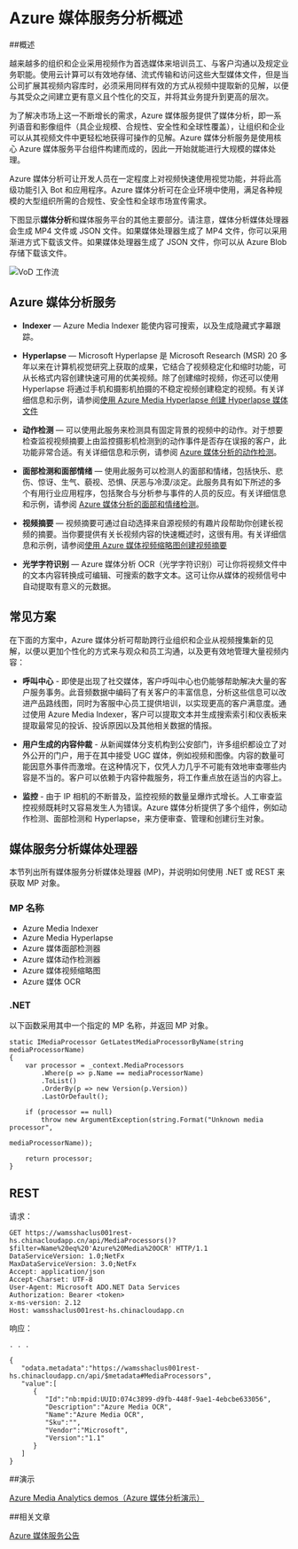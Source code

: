 <properties
	pageTitle="Azure 媒体服务分析概述 | Azure"
	description="Azure 媒体服务提供了 Azure 媒体分析公共预览版，其中集合了企业级的语音和计算机视觉服务、合规性、安全性和全球市场宣传功能。Azure 媒体分析服务是使用核心 Azure 媒体服务平台组件构建而成的，因此一开始就能进行大规模的媒体处理。"
	services="media-services"
	documentationCenter=""
	authors="juliako"
	manager="erikre"
	editor=""/>

<tags
	ms.service="media-services"
	ms.workload="media"
	ms.tgt_pltfrm="na"
	ms.devlang="dotnet"
	ms.topic="article"
	ms.date="09/14/2016"   
	wacn.date="10/10/2016"
	ms.author="milanga;juliako;johndeu"/>

# Azure 媒体服务分析概述

##概述

越来越多的组织和企业采用视频作为首选媒体来培训员工、与客户沟通以及规定业务职能。使用云计算可以有效地存储、流式传输和访问这些大型媒体文件，但是当公司扩展其视频内容库时，必须采用同样有效的方式从视频中提取新的见解，以便与其受众之间建立更有意义且个性化的交互，并将其业务提升到更高的层次。

为了解决市场上这一不断增长的需求，Azure 媒体服务提供了媒体分析，即一系列语音和影像组件（具企业规模、合规性、安全性和全球性覆盖），让组织和企业可以从其视频文件中更轻松地获得可操作的见解。Azure 媒体分析服务是使用核心 Azure 媒体服务平台组件构建而成的，因此一开始就能进行大规模的媒体处理。

Azure 媒体分析可让开发人员在一定程度上对视频快速使用视觉功能，并将此高级功能引入 Bot 和应用程序。Azure 媒体分析可在企业环境中使用，满足各种规模的大型组织所需的合规性、安全性和全球市场宣传需求。

下图显示**媒体分析**和媒体服务平台的其他主要部分。请注意，媒体分析媒体处理器会生成 MP4 文件或 JSON 文件。如果媒体处理器生成了 MP4 文件，你可以采用渐进方式下载该文件。如果媒体处理器生成了 JSON 文件，你可以从 Azure Blob 存储下载该文件。

![VoD 工作流](./media/media-services-video-on-demand-workflow/media-services-video-on-demand.png)


## Azure 媒体分析服务

- **Indexer** — Azure Media Indexer 能使内容可搜索，以及生成隐藏式字幕跟踪。
 
- **Hyperlapse** — Microsoft Hyperlapse 是 Microsoft Research (MSR) 20 多年以来在计算机视觉研究上获取的成果，它结合了视频稳定化和缩时功能，可从长格式内容创建快速可用的优美视频。除了创建缩时视频，你还可以使用 Hyperlapse 将通过手机和摄影机拍摄的不稳定视频创建稳定的视频。有关详细信息和示例，请参阅[使用 Azure Media Hyperlapse 创建 Hyperlapse 媒体文件](/documentation/articles/media-services-hyperlapse-content/)
 
- **动作检测** — 可以使用此服务来检测具有固定背景的视频中的动作。对于想要检查监视视频摘要上由监控摄影机检测到的动作事件是否存在误报的客户，此功能非常合适。有关详细信息和示例，请参阅 [Azure 媒体分析的动作检测](/documentation/articles/media-services-motion-detection/)。
 
- **面部检测和面部情绪** — 使用此服务可以检测人的面部和情绪，包括快乐、悲伤、惊讶、生气、藐视、恐惧、厌恶与冷漠/淡定。此服务具有如下所述的多个有用行业应用程序，包括聚合与分析参与事件的人员的反应。有关详细信息和示例，请参阅 [Azure 媒体分析的面部和情绪检测](/documentation/articles/media-services-face-and-emotion-detection/)。
 
- **视频摘要** — 视频摘要可通过自动选择来自源视频的有趣片段帮助你创建长视频的摘要。当你要提供有关长视频内容的快速概述时，这很有用。有关详细信息和示例，请参阅[使用 Azure 媒体视频缩略图创建视频摘要](/documentation/articles/media-services-video-summarization/)

- **光学字符识别** — Azure 媒体分析 OCR（光学字符识别）可让你将视频文件中的文本内容转换成可编辑、可搜索的数字文本。这可让你从媒体的视频信号中自动提取有意义的元数据。
 


 
## 常见方案

在下面的方案中，Azure 媒体分析可帮助跨行业组织和企业从视频搜集新的见解，以便以更加个性化的方式来与观众和员工沟通，以及更有效地管理大量视频内容：

- **呼叫中心** - 即使是出现了社交媒体，客户呼叫中心也仍能够帮助解决大量的客户服务事务。此音频数据中编码了有关客户的丰富信息，分析这些信息可以改进产品路线图，同时为客服中心员工提供培训，以实现更高的客户满意度。通过使用 Azure Media Indexer，客户可以提取文本并生成搜索索引和仪表板来提取最常见的投诉、投诉原因以及其他相关数据的情报。

- **用户生成的内容仲裁** - 从新闻媒体分支机构到公安部门，许多组织都设立了对外公开的门户，用于在其中接受 UGC 媒体，例如视频和图像。内容的数量可能因意外事件而激增。在这种情况下，仅凭人力几乎不可能有效地审查哪些内容是不当的。客户可以依赖于内容仲裁服务，将工作重点放在适当的内容上。

- **监控** - 由于 IP 相机的不断普及，监控视频的数量呈爆炸式增长。人工审查监控视频既耗时又容易发生人为错误。Azure 媒体分析提供了多个组件，例如动作检测、面部检测和 Hyperlapse，来方便审查、管理和创建衍生对象。

## 媒体服务分析媒体处理器 

本节列出所有媒体服务分析媒体处理器 (MP)，并说明如何使用 .NET 或 REST 来获取 MP 对象。

### MP 名称


- Azure Media Indexer
- Azure Media Hyperlapse
- Azure 媒体面部检测器
- Azure 媒体动作检测器
- Azure 媒体视频缩略图
- Azure 媒体 OCR

### .NET

以下函数采用其中一个指定的 MP 名称，并返回 MP 对象。

    static IMediaProcessor GetLatestMediaProcessorByName(string mediaProcessorName)
    {
        var processor = _context.MediaProcessors
            .Where(p => p.Name == mediaProcessorName)
            .ToList()
            .OrderBy(p => new Version(p.Version))
            .LastOrDefault();

        if (processor == null)
            throw new ArgumentException(string.Format("Unknown media processor",
                                                       mediaProcessorName));

        return processor;
    }


## REST

请求：

	GET https://wamsshaclus001rest-hs.chinacloudapp.cn/api/MediaProcessors()?$filter=Name%20eq%20'Azure%20Media%20OCR' HTTP/1.1
	DataServiceVersion: 1.0;NetFx
	MaxDataServiceVersion: 3.0;NetFx
	Accept: application/json
	Accept-Charset: UTF-8
	User-Agent: Microsoft ADO.NET Data Services
	Authorization: Bearer <token>
	x-ms-version: 2.12
	Host: wamsshaclus001rest-hs.chinacloudapp.cn
	
响应：
		
	. . .
	
	{  
	   "odata.metadata":"https://wamsshaclus001rest-hs.chinacloudapp.cn/api/$metadata#MediaProcessors",
	   "value":[  
	      {  
	         "Id":"nb:mpid:UUID:074c3899-d9fb-448f-9ae1-4ebcbe633056",
	         "Description":"Azure Media OCR",
	         "Name":"Azure Media OCR",
	         "Sku":"",
	         "Vendor":"Microsoft",
	         "Version":"1.1"
	      }
	   ]
	}

##演示

[Azure Media Analytics demos（Azure 媒体分析演示）](http://azuremedialabs.azurewebsites.net/demos/Analytics.html)


##相关文章

[Azure 媒体服务公告](https://azure.microsoft.com/blog/introducing-azure-media-analytics/)
  

<!-- Images -->

[overview]: ./media/media-services-video-on-demand-workflow/media-services-video-on-demand.png

<!---HONumber=Mooncake_0926_2016-->